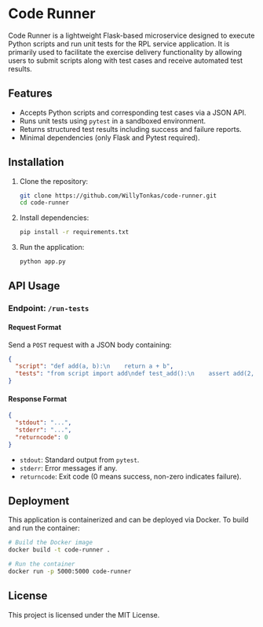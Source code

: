 # Code Runner

Code Runner is a lightweight Flask-based microservice designed to execute Python scripts and run unit tests for the RPL service application. It is primarily used to facilitate the exercise delivery functionality by allowing users to submit scripts along with test cases and receive automated test results.

## Features

- Accepts Python scripts and corresponding test cases via a JSON API.
- Runs unit tests using `pytest` in a sandboxed environment.
- Returns structured test results including success and failure reports.
- Minimal dependencies (only Flask and Pytest required).

## Installation

1. Clone the repository:
   ```sh
   git clone https://github.com/WillyTonkas/code-runner.git
   cd code-runner
   ```
2. Install dependencies:
   ```sh
   pip install -r requirements.txt
   ```
3. Run the application:
   ```sh
   python app.py
   ```

## API Usage

### Endpoint: `/run-tests`

#### Request Format

Send a `POST` request with a JSON body containing:

```json
{
  "script": "def add(a, b):\n    return a + b",
  "tests": "from script import add\ndef test_add():\n    assert add(2, 3) == 5\n    assert add(-1, 1) == 0"
}
```

#### Response Format

```json
{
  "stdout": "...",  
  "stderr": "...",  
  "returncode": 0  
}
```

- `stdout`: Standard output from `pytest`.
- `stderr`: Error messages if any.
- `returncode`: Exit code (0 means success, non-zero indicates failure).

## Deployment

This application is containerized and can be deployed via Docker. To build and run the container:

```sh
# Build the Docker image
docker build -t code-runner .

# Run the container
docker run -p 5000:5000 code-runner
```

## License

This project is licensed under the MIT License.
